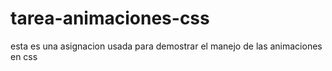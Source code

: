 # tarea-animaciones-css
esta es una asignacion usada para demostrar el manejo de las animaciones en css
